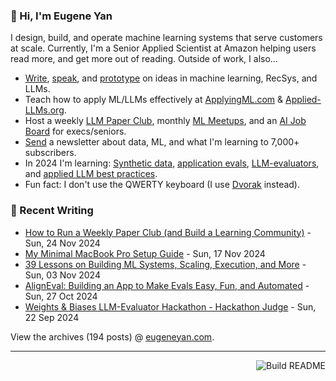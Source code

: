 ### 👋 Hi, I'm Eugene Yan

I design, build, and operate machine learning systems that serve customers at scale. Currently, I'm a Senior Applied Scientist at Amazon helping users read more, and get more out of reading. Outside of work, I also...

- [Write](https://eugeneyan.com/writing/), [speak](https://eugeneyan.com/speaking/), and [prototype](https://eugeneyan.com/prototyping/) on ideas in machine learning, RecSys, and LLMs.
- Teach how to apply ML/LLMs effectively at [ApplyingML.com](https://applyingml.com) & [Applied-LLMs.org](https://applied-llms.org).
- Host a weekly [LLM Paper Club](https://lu.ma/ls), monthly [ML Meetups](https://www.meetup.com/ml-meetups-virtual/), and an [AI Job Board](https://jobs.applied-llms.org) for execs/seniors.
- [Send](https://eugeneyan.com/subscribe/) a newsletter about data, ML, and what I'm learning to 7,000+ subscribers.
- In 2024 I'm learning: [Synthetic data](https://eugeneyan.com/writing/synthetic/), [application evals](https://eugeneyan.com/writing/evals/), [LLM-evaluators](https://eugeneyan.com/writing/llm-evaluators/), and [applied LLM best practices](https://applied-llms.org).
- Fun fact: I don't use the QWERTY keyboard (I use [Dvorak](https://en.wikipedia.org/wiki/Dvorak_keyboard_layout) instead).

### 📝 Recent Writing

<!-- writing starts -->
* [How to Run a Weekly Paper Club (and Build a Learning Community)](https://eugeneyan.com//writing/paper-club/) - Sun, 24 Nov 2024
* [My Minimal MacBook Pro Setup Guide](https://eugeneyan.com//writing/mac-setup/) - Sun, 17 Nov 2024
* [39 Lessons on Building ML Systems, Scaling, Execution, and More](https://eugeneyan.com//writing/conf-lessons/) - Sun, 03 Nov 2024
* [AlignEval: Building an App to Make Evals Easy, Fun, and Automated](https://eugeneyan.com//writing/aligneval/) - Sun, 27 Oct 2024
* [Weights & Biases LLM-Evaluator Hackathon - Hackathon Judge](https://eugeneyan.com//speaking/hackathon-judge/) - Sun, 22 Sep 2024
<!-- writing ends -->

View the archives (<!-- writing_count starts -->194<!-- writing_count ends --> posts) @ [eugeneyan.com](https://eugeneyan.com).

---
<a href="https://github.com/eugeneyan/eugeneyan/actions"><img src="https://github.com/eugeneyan/eugeneyan/workflows/Build%20README/badge.svg?branch=master" align="right" alt="Build README"></a>

